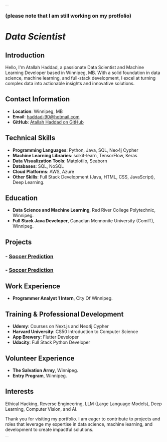 <sub><sup><sub><sup><sub><sup><sub><sup><sub><sup><sub><sup><sub><sup><sub><sup>Atallah Haddad Data Scientist</sup></sub></sup></sub></sup></sub></sup></sub></sup></sub></sup></sub></sup></sub></sup></sub>
### (please note that I am still working on my protfolio)

# *Data Scientist*


## Introduction

Hello, I'm Atallah Haddad, a passionate Data Scientist and Machine Learning Developer based in Winnipeg, MB. With a solid foundation in data science, machine learning, and full-stack development, I excel at turning complex data into actionable insights and innovative solutions.

## Contact Information

- **Location**: Winnipeg, MB
- **Email**: [haddad-90@hotmail.com](mailto:haddad-90@hotmail.com)
- **GitHub**: <a href="https://github.com/haddad142" target="_blank">Atallah Haddad on GitHub</a>

## Technical Skills

- **Programming Languages**: Python, Java, SQL, Neo4j Cypher
- **Machine Learning Libraries**: scikit-learn, TensorFlow, Keras
- **Data Visualization Tools**: Matplotlib, Seaborn
- **Databases**: SQL, NoSQL
- **Cloud Platforms**: AWS, Azure
- **Other Skills**: Full Stack Development (Java, HTML, CSS, JavaScript), Deep Learning.

## Education

- **Data Science and Machine Learning**, Red River College Polytechnic, Winnipeg.
- **Full Stack Java Developer**, Canadian Mennonite University (ComIT), Winnipeg.

## Projects

### - [Soccer Prediction](https://github.com/haddad142/soccer_prediction)
### - <a href="https://github.com/haddad142/soccer_prediction" target="_blank">Soccer Prediction</a>


## Work Experience

- **Programmer Analyst 1 Intern**, City Of Winnipeg.

## Training & Professional Development

- **Udemy**: Courses on Next.js and Neo4j Cypher
- **Harvard University**: CS50 Introduction to Computer Science
- **App Brewery**: Flutter Developer
- **Udacity**: Full Stack Python Developer

## Volunteer Experience

- **The Salvation Army**, Winnipeg.
- **Entry Program**, Winnipeg.

## Interests

Ethical Hacking, Reverse Engineering, LLM (Large Language Models), Deep Learning, Computer Vision, and AI.

Thank you for visiting my portfolio. I am eager to contribute to projects and roles that leverage my expertise in data science, machine learning, and development to create impactful solutions.

<sub><sup><sub><sup><sub><sup><sub><sup><sub><sup><sub><sup><sub><sup><sub><sup>Atallah Haddad Data Scientist</sup></sub></sup></sub></sup></sub></sup></sub></sup></sub></sup></sub></sup></sub></sup></sub>
